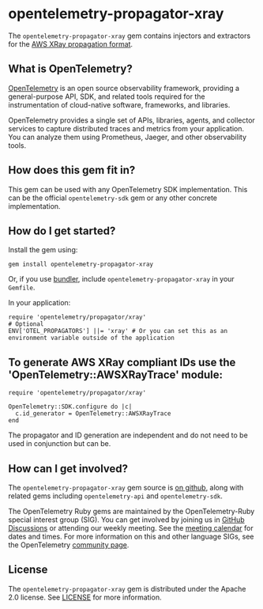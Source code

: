 # opentelemetry-propagator-xray

The `opentelemetry-propagator-xray` gem contains injectors and extractors for the
[AWS XRay propagation format][aws-xray].

## What is OpenTelemetry?

[OpenTelemetry][opentelemetry-home] is an open source observability framework, providing a general-purpose API, SDK, and related tools required for the instrumentation of cloud-native software, frameworks, and libraries.

OpenTelemetry provides a single set of APIs, libraries, agents, and collector services to capture distributed traces and metrics from your application. You can analyze them using Prometheus, Jaeger, and other observability tools.

## How does this gem fit in?

This gem can be used with any OpenTelemetry SDK implementation. This can be the official `opentelemetry-sdk` gem or any other concrete implementation.

## How do I get started?

Install the gem using:

```
gem install opentelemetry-propagator-xray
```

Or, if you use [bundler][bundler-home], include `opentelemetry-propagator-xray` in your `Gemfile`.

In your application:
```
require 'opentelemetry/propagator/xray'
# Optional
ENV['OTEL_PROPAGATORS'] ||= 'xray' # Or you can set this as an environment variable outside of the application
```

## To generate AWS XRay compliant IDs use the 'OpenTelemetry::AWSXRayTrace' module:
```
require 'opentelemetry/propagator/xray'

OpenTelemetry::SDK.configure do |c|
  c.id_generator = OpenTelemetry::AWSXRayTrace
end
```
The propagator and ID generation are independent and do not need to be used in conjunction but can be.

## How can I get involved?

The `opentelemetry-propagator-xray` gem source is [on github][repo-github], along with related gems including `opentelemetry-api` and `opentelemetry-sdk`.

The OpenTelemetry Ruby gems are maintained by the OpenTelemetry-Ruby special interest group (SIG). You can get involved by joining us in [GitHub Discussions][discussions-url] or attending our weekly meeting. See the [meeting calendar][community-meetings] for dates and times. For more information on this and other language SIGs, see the OpenTelemetry [community page][ruby-sig].

## License

The `opentelemetry-propagator-xray` gem is distributed under the Apache 2.0 license. See [LICENSE][license-github] for more information.

[opentelemetry-home]: https://opentelemetry.io
[bundler-home]: https://bundler.io
[repo-github]: https://github.com/open-telemetry/opentelemetry-ruby
[license-github]: https://github.com/open-telemetry/opentelemetry-ruby/blob/main/LICENSE
[ruby-sig]: https://github.com/open-telemetry/community#ruby-sig
[community-meetings]: https://github.com/open-telemetry/community#community-meetings
[discussions-url]: https://github.com/open-telemetry/opentelemetry-ruby/discussions
[aws-xray]: https://docs.aws.amazon.com/xray/latest/devguide/aws-xray.html
